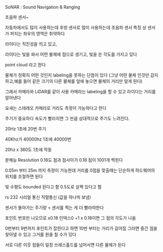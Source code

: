SoNAR : Sound Navigation & Ranging

초음파 센서~ 

자동차에서도 많이 사용하는데 후방 센서로 많이 사용하는데 
초음파 센서 특징 상 센서가 퍼지는 좌우의 영역은 취약하다 



라이다는 직진성을 띄고 있고, 

라이다는 빛을 쏴서 어떤 물체에 점으로 생기고, 빛을 쏜 각도를 가지고 있다

point cloud 라고 한다

물체가 정확히 어떤 것인지 labeling을 못하는 단점이 있다
(그냥 어떤 물체 인것만 감지하고,예를 들어 같은 크기의 다른 물체를 앞에 놓으면 물체의 거리만 알게 된다)

그래서 카메라와 LiDAR를 같이 사용
카메라는 labeling을 할 수 있고 라이다는 거리를 알아낸다

요새는 스테레오 카메라로 거리도 측정이 가능하다고 한다


주기가 중요하다
속도가 빨라지면 그 만큼 상대적으로 주기도 느려진다.

20Hz 1초에 20번 주기 

40Khz가 40000hz  1초에 40000번 

20hz x 360도  1초에 작동

분해능 Resolution 0.18도 
점과 점사이가 0.18 점이 1001개 찍힌다

0.05m 부터 25m 까지 측정이 가능한데 거리를 0점을 맞출때는 단순하게 하드웨어의 위치를 조절하면 된다

빛 수평도 bounded 된다고 함 0.5도로 살짝 있다고 함

rs 232 시리얼 통신
직렬통신 (값을 하나씩 보냄)

센서가 돌아가는 주기랑 < 센서를 찍는 게 더 빨라야한다


포인트 번호만 나오므로 x0.18 인덱스0 +1 x 0.18이면 그 점의 각도가 나옴



0번부터 9번까지 포인트가 잡힌다고 하면 10번 부터는 거리가 길어짐
그러면 중간 점을 찾아낼 수 있고 그거를 원을 칠 수가 있다

서로 다른 이웃 점들이 일정 쓰레스홀드를 넘어서면 다른 물체가 된다
